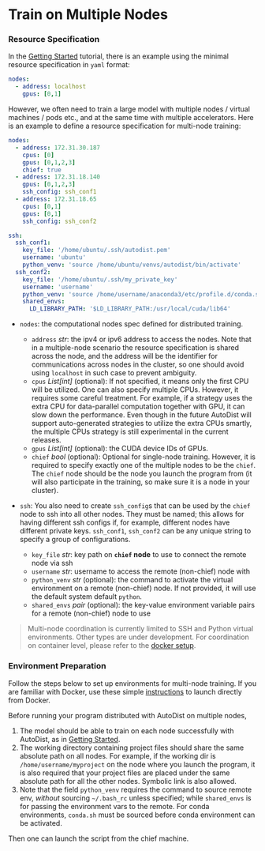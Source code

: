 
# Train on Multiple Nodes


### Resource Specification

In the [Getting Started](getting-started.md) tutorial,
there is an example using the minimal resource specification in `yaml` format:

```yaml
nodes:
  - address: localhost
    gpus: [0,1]
```

However, we often need to train a large model with multiple nodes / virtual machines / pods etc.,
and at the same time with multiple accelerators.
Here is an example to define a resource specification for multi-node training:


```yaml
nodes:
  - address: 172.31.30.187
    cpus: [0]
    gpus: [0,1,2,3]
    chief: true
  - address: 172.31.18.140
    gpus: [0,1,2,3]
    ssh_config: ssh_conf1
  - address: 172.31.18.65
    cpus: [0,1]
    gpus: [0,1]
    ssh_config: ssh_conf2

ssh:
  ssh_conf1:
    key_file: '/home/ubuntu/.ssh/autodist.pem'
    username: 'ubuntu'
    python_venv: 'source /home/ubuntu/venvs/autodist/bin/activate'
  ssh_conf2:
    key_file: '/home/ubuntu/.ssh/my_private_key'
    username: 'username'
    python_venv: 'source /home/username/anaconda3/etc/profile.d/conda.sh;conda activate autodist'
    shared_envs:
      LD_LIBRARY_PATH: '$LD_LIBRARY_PATH:/usr/local/cuda/lib64'
```

* `nodes`: the computational nodes spec defined for distributed training.
    * `address` *str*: the ipv4 or ipv6 address to access the nodes.
        Note that in a multiple-node scenario the resource specification is shared across the node,
        and the address will be the identifier for communications across nodes in the cluster,
        so one should avoid using `localhost` in such case to prevent ambiguity.
    * `cpus` *List\[int\]* (optional): If not specified, it means only the first CPU will be utilized.
        One can also specify multiple CPUs. However, it requires some careful treatment.
        For example, if a strategy uses the extra CPU for data-parallel computation together with GPU,
        it can slow down the performance. Even though in the future AutoDist will support
        auto-generated strategies to utilize the extra CPUs smartly, the multiple CPUs strategy is still experimental in the current releases.
    * `gpus` *List\[int\]* (optional): the CUDA device IDs of GPUs.
    * `chief` *bool* (optional): Optional for single-node training.
    However, it is required to specify exactly one of the multiple nodes to be the `chief`.
    The `chief` node should be the node you launch the program from (it will also participate in the training, so make sure it is a node in your cluster).

* `ssh`:  You also need to create `ssh_config`s that can be used by the `chief` node to ssh into all other nodes.
They must be named; this allows for having different ssh configs if, for example, different nodes have different private keys.
`ssh_conf1`, `ssh_conf2` can be any unique string to specify a group of configurations.
    * `key_file` *str*: key path on **`chief` node** to use to connect the remote node via ssh
    * `username` *str*: username to access the remote (non-chief) node with
    * `python_venv` *str* (optional): the command to activate the virtual environment on a remote (non-chief) node.
    If not provided, it will use the default system default `python`.
    * `shared_envs` *pair* (optional): the key-value environment variable pairs for a remote (non-chief) node to use

> Multi-node coordination is currently limited to SSH and Python virtual environments.
Other types are under development. For coordination on container level,
please refer to the [docker setup](docker.md).


### Environment Preparation

Follow the steps below to set up environments for multi-node training.
If you are familiar with Docker, use these simple [instructions](docker.md)  to launch directly from Docker.

Before running your program distributed with AutoDist on multiple nodes,
1. The model should be able to train on each node successfully with AutoDist, as in
[Getting Started](getting-started.md).
2. The working directory containing project files should share the same absolute path on all nodes.
For example, if the working dir is `/home/username/myproject` on the node where you launch the program,
it is also required that your project files are placed under the same absolute path
for all the other nodes. Symbolic link is also allowed.
3. Note that the field `python_venv` requires the command to source remote env, *without* sourcing `~/.bash_rc` unless specified; while `shared_envs` is for passing the environment vars to the remote. For conda environments, `conda.sh` must be sourced before conda environment can be activated.

Then one can launch the script from the chief machine.
